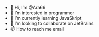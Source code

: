 - 👋 Hi, I’m @Ara66
- 👀 I’m interested in programmer
- 🌱 I’m currently learning JavaSkript
- 💞️ I’m looking to collaborate on JetBrains
- 📫 How to reach me email

<!---
Ara66/Ara66 is a ✨ special ✨ repository because its `README.md` (this file) appears on your GitHub profile.
You can click the Preview link to take a look at your changes.
--->
